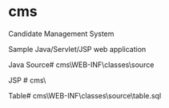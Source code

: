 # cms
Candidate Management System

Sample Java/Servlet/JSP web application

Java Source# cms\WEB-INF\classes\source

JSP # cms\

Table# cms\WEB-INF\classes\source\table.sql
